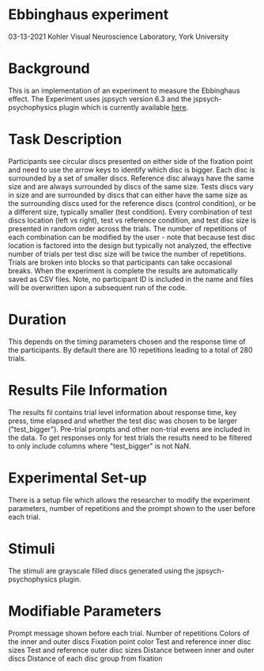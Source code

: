 # Ebbinghaus experiment
03-13-2021 Kohler Visual Neuroscience Laboratory, York University

# Background
This is an implementation of an experiment to measure the Ebbinghaus effect. The Experiment uses jspsych version 6.3 and the jspsych-psychophysics plugin which is currently available [here](https://github.com/kurokida/jspsych-psychophysics/releases).

# Task Description
Participants see circular discs presented on either side of the fixation point and need to use the arrow keys to identify which disc is bigger. Each disc is surrounded by a set of smaller discs. Reference disc always have the same size and are always surrounded by discs of the same size. Tests discs vary in size and are surrounded by discs that can either have the same size as the surrounding discs used for the reference discs (control condition), or be a different size, typically smaller (test condition). Every combination of test discs location (left vs right), test vs reference condition, and test disc size is presented in random order across the trials. The number of repetitions of each combination can be modified by the user - note that because test disc location is factored into the design but typically not analyzed, the effective number of trials per test disc size will be twice the number of repetitions. Trials are broken into blocks so that participants can take occasional breaks. When the experiment is complete the results are automatically saved as CSV files. Note, no participant ID is included in the name and files will be overwritten upon a subsequent run of the code.

# Duration
This depends on the timing parameters chosen and the response time of the participants. By default there are 10 repetitions leading to a total of 280 trials. 

# Results File Information
The results fil contains trial level information about response time, key press, time elapsed and whether the test disc was chosen to be larger ("test_bigger"). Pre-trial prompts and other non-trial evens are included in the data. To get responses only for test trials the results need to be filtered to only include columns where "test_bigger" is not NaN.

# Experimental Set-up
There is a setup file which allows the researcher to modify the experiment parameters, number of repetitions and the prompt shown to the user before each trial.

# Stimuli
The stimuli are grayscale filled discs generated using the jspsych-psychophysics plugin.

# Modifiable Parameters
Prompt message shown before each trial. 
Number of repetitions
Colors of the inner and outer discs
Fixation point color
Test and reference inner disc sizes
Test and reference outer disc sizes
Distance between inner and outer discs
Distance of each disc group from fixation





